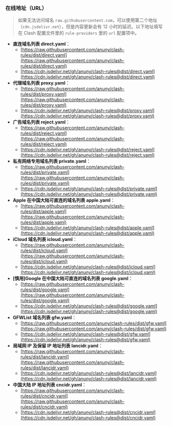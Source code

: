 ### 在线地址（URL）

> 如果无法访问域名 `raw.githubusercontent.com`，可以使用第二个地址（`cdn.jsdelivr.net`），但是内容更新会有 12 小时的延迟。以下地址填写在 Clash 配置文件里的 `rule-providers` 里的 `url` 配置项中。

- **直连域名列表 direct.yaml**：
  - [https://raw.githubusercontent.com/anuny/clash-rules/dist/direct.yaml](https://raw.githubusercontent.com/anuny/clash-rules/dist/direct.yaml)
  - [https://cdn.jsdelivr.net/gh/anuny/clash-rules@dist/direct.yaml](https://cdn.jsdelivr.net/gh/anuny/clash-rules@dist/direct.yaml)
- **代理域名列表 proxy.yaml**：
  - [https://raw.githubusercontent.com/anuny/clash-rules/dist/proxy.yaml](https://raw.githubusercontent.com/anuny/clash-rules/dist/proxy.yaml)
  - [https://cdn.jsdelivr.net/gh/anuny/clash-rules@dist/proxy.yaml](https://cdn.jsdelivr.net/gh/anuny/clash-rules@dist/proxy.yaml)
- **广告域名列表 reject.yaml**：
  - [https://raw.githubusercontent.com/anuny/clash-rules/dist/reject.yaml](https://raw.githubusercontent.com/anuny/clash-rules/dist/reject.yaml)
  - [https://cdn.jsdelivr.net/gh/anuny/clash-rules@dist/reject.yaml](https://cdn.jsdelivr.net/gh/anuny/clash-rules@dist/reject.yaml)
- **私有网络专用域名列表 private.yaml**：
  - [https://raw.githubusercontent.com/anuny/clash-rules/dist/private.yaml](https://raw.githubusercontent.com/anuny/clash-rules/dist/private.yaml)
  - [https://cdn.jsdelivr.net/gh/anuny/clash-rules@dist/private.yaml](https://cdn.jsdelivr.net/gh/anuny/clash-rules@dist/private.yaml)
- **Apple 在中国大陆可直连的域名列表 apple.yaml**：
  - [https://raw.githubusercontent.com/anuny/clash-rules/dist/apple.yaml](https://raw.githubusercontent.com/anuny/clash-rules/dist/apple.yaml)
  - [https://cdn.jsdelivr.net/gh/anuny/clash-rules@dist/apple.yaml](https://cdn.jsdelivr.net/gh/anuny/clash-rules@dist/apple.yaml)
- **iCloud 域名列表 icloud.yaml**：
  - [https://raw.githubusercontent.com/anuny/clash-rules/dist/icloud.yaml](https://raw.githubusercontent.com/anuny/clash-rules/dist/icloud.yaml)
  - [https://cdn.jsdelivr.net/gh/anuny/clash-rules@dist/icloud.yaml](https://cdn.jsdelivr.net/gh/anuny/clash-rules@dist/icloud.yaml)
- **[慎用]Google 在中国大陆可直连的域名列表 google.yaml**：
  - [https://raw.githubusercontent.com/anuny/clash-rules/dist/google.yaml](https://raw.githubusercontent.com/anuny/clash-rules/dist/google.yaml)
  - [https://cdn.jsdelivr.net/gh/anuny/clash-rules@dist/google.yaml](https://cdn.jsdelivr.net/gh/anuny/clash-rules@dist/google.yaml)
- **GFWList 域名列表 gfw.yaml**：
  - [https://raw.githubusercontent.com/anuny/clash-rules/dist/gfw.yaml](https://raw.githubusercontent.com/anuny/clash-rules/dist/gfw.yaml)
  - [https://cdn.jsdelivr.net/gh/anuny/clash-rules@dist/gfw.yaml](https://cdn.jsdelivr.net/gh/anuny/clash-rules@dist/gfw.yaml)
- **局域网 IP 及保留 IP 地址列表 lancidr.yaml**：
  - [https://raw.githubusercontent.com/anuny/clash-rules/dist/lancidr.yaml](https://raw.githubusercontent.com/anuny/clash-rules/dist/lancidr.yaml)
  - [https://cdn.jsdelivr.net/gh/anuny/clash-rules@dist/lancidr.yaml](https://cdn.jsdelivr.net/gh/anuny/clash-rules@dist/lancidr.yaml)
- **中国大陆 IP 地址列表 cncidr.yaml**：
  - [https://raw.githubusercontent.com/anuny/clash-rules/dist/cncidr.yaml](https://raw.githubusercontent.com/anuny/clash-rules/dist/cncidr.yaml)
  - [https://cdn.jsdelivr.net/gh/anuny/clash-rules@dist/cncidr.yaml](https://cdn.jsdelivr.net/gh/anuny/clash-rules@dist/cncidr.yaml)
